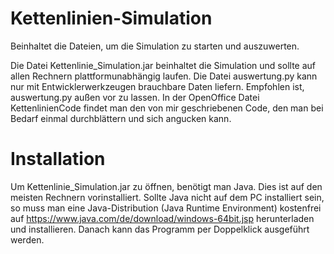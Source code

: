 # Kettenlinien-Simulation
Beinhaltet die Dateien, um die Simulation zu starten und auszuwerten.

Die Datei Kettenlinie_Simulation.jar beinhaltet die Simulation und sollte auf
allen Rechnern plattformunabhängig laufen.
Die Datei auswertung.py kann nur mit Entwicklerwerkzeugen brauchbare Daten liefern.
Empfohlen ist, auswertung.py außen vor zu lassen.
In der OpenOffice Datei KettenlinienCode findet man den von mir geschriebenen Code,
den man bei Bedarf einmal durchblättern und sich angucken kann.

# Installation
Um Kettenlinie_Simulation.jar zu öffnen, benötigt man Java.
Dies ist auf den meisten Rechnern vorinstalliert.
Sollte Java nicht auf dem PC installiert sein, so muss man eine 
Java-Distribution (Java Runtime Environment) kostenfrei auf
https://www.java.com/de/download/windows-64bit.jsp herunterladen und installieren.
Danach kann das Programm per Doppelklick ausgeführt werden.
